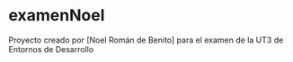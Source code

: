 # examenNoel
Proyecto creado por [Noel Román de Benito] para el examen de la UT3 de Entornos de Desarrollo
